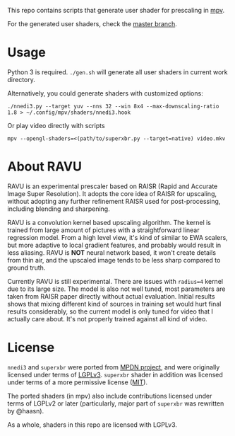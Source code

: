 This repo contains scripts that generate user shader for prescaling in
[mpv](https://mpv.io/).

For the generated user shaders, check the [master branch](https://github.com/bjin/mpv-prescalers/tree/master).

# Usage

Python 3 is required. `./gen.sh` will generate all user shaders in
current work directory.

Alternatively, you could generate shaders with customized options:
```
./nnedi3.py --target yuv --nns 32 --win 8x4 --max-downscaling-ratio 1.8 > ~/.config/mpv/shaders/nnedi3.hook
```

Or play video directly with scripts
```
mpv --opengl-shaders=<(path/to/superxbr.py --target=native) video.mkv
```

# About RAVU

RAVU is an experimental prescaler based on RAISR (Rapid and Accurate Image Super
Resolution). It adopts the core idea of RAISR for upscaling, without adopting
any further refinement RAISR used for post-processing, including blending and
sharpening.

RAVU is a convolution kernel based upscaling algorithm. The kernel is trained
from large amount of pictures with a straightforward linear regression model.
From a high level view, it's kind of similar to EWA scalers, but more adaptive
to local gradient features, and probably would result in less aliasing. RAVU is
**NOT** neural network based, it won't create details from thin air, and the
upscaled image tends to be less sharp compared to ground truth.

Currently RAVU is still experimental. There are issues with `radius=4` kernel
due to its large size. The model is also not well tuned, most parameters
are taken from RAISR paper directly without actual evaluation. Initial results
shows that mixing different kind of sources in training set would hurt final
results considerably, so the current model is only tuned for video that I
actually care about. It's not properly trained against all kind of video.

# License

`nnedi3` and `superxbr` were ported from [MPDN
project](https://github.com/zachsaw/MPDN_Extensions), and were originally
licensed under terms of [LGPLv3](https://www.gnu.org/licenses/lgpl-3.0.en.html).
`superxbr` shader in addition was licensed under terms of a more permissive
license ([MIT](https://opensource.org/licenses/MIT)).

The ported shaders (in mpv) also include contributions licensed under terms of
LGPLv2 or later (particularly, major part of `superxbr` was rewritten by
@haasn).

As a whole, shaders in this repo are licensed with LGPLv3.
